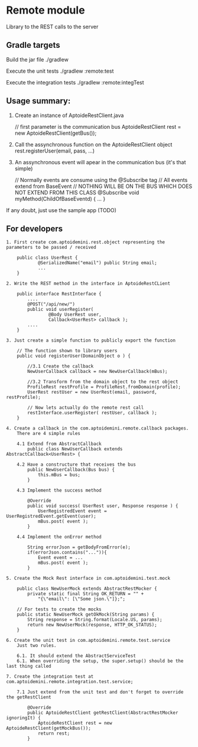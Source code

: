 Remote module
=============

Library to the REST calls to the server

## Gradle targets

Build the jar file
    ./gradlew

Execute the unit tests
    ./gradlew :remote:test

Execute the integration tests
    ./gradlew :remote:integTest

## Usage summary:

   1.  Create an instance of AptoideRestClient.java

        // first parameter is the communication bus
        AptoideRestClient rest = new AptoideRestClient(getBus());

   2. Call the assynchronous function on the AptoideRestClient object
        rest.registerUser(email, pass, ...)

   3. An assynchronous event will apear in the communication bus (it's that simple)

        // Normally events are consume using the @Subscribe tag
        // All events extend from BaseEvent
        // NOTHING WILL BE ON THE BUS WHICH DOES NOT EXTEND FROM THIS CLASS
        @Subscribe
        void myMethod(ChildOfBaseEventd) { ... }

If any doubt, just use the sample app (TODO)

## For developers

    1. First create com.aptoidemini.rest.object representing the parameters to be passed / received

        public class UserRest {
                @SerializedName("email") public String email;
                ...
        }

    2. Write the REST method in the interface in AptoideRestCLient

        public interface RestInterface {
            ....
            @POST("/api/new/")
            public void userRegister(
                    @Body UserRest user,
                    Callback<UserRest> callback );
            ....
        }

    3. Just create a simple function to publicly export the function

        // The function shown to library users
        public void registerUser(DomainObject o ) {

            //3.1 Create the callback
            NewUserCallback callback = new NewUserCallback(mBus);

            //3.2 Transform from the domain object to the rest object
            ProfileRest restProfile = ProfileRest.fromDomain(profile);
            UserRest restUser = new UserRest(email, password, restProfile);

            // Now lets actually do the remote rest call
            restInterface.userRegister( restUser, callback );
        }

    4. Create a callback in the com.aptoidemini.remote.callback packages.
        There are 4 simple rules

        4.1 Extend from AbstractCallback
            public class NewUserCallback extends AbstractCallback<UserRest> {

        4.2 Have a constructure that receives the bus
            public NewUserCallback(Bus bus) {
                this.mBus = bus;
            }

        4.3 Implement the success method

            @Override
            public void success( UserRest user, Response response ) {
                UserRegistredEvent event = UserRegistredEvent.getEvent(user);
                mBus.post( event );
            }

        4.4 Implement the onError method

            String errorJson = getBodyFromError(e);
            if(errorJson.contains("...")){
                Event event = ...
                mBus.post( event );
            }

    5. Create the Mock Rest interface in com.aptoidemini.test.mock

        public class NewUserMock extends AbstractRestMocker {
            private static final String OK_RETURN = "" +
                "{\"email\": [\"Some json.\"]};";

        // For tests to create the mocks
        public static NewUserMock getOkMock(String params) {
            String response = String.format(Locale.US, params);
            return new NewUserMock(response, HTTP_OK_STATUS);
        }

    6. Create the unit test in com.aptoidemini.remote.test.service
        Just two rules.

        6.1. It should extend the AbstractServiceTest
        6.1. When overriding the setup, the super.setup() should be the last thing called

    7. Create the integration test at com.aptoidemini.remote.integration.test.service;

        7.1 Just extend from the unit test and don't forget to override the getRestClient

            @Override
            public AptoideRestClient getRestClient(AbstractRestMocker ignoringIt) {
                AptoideRestClient rest = new AptoideRestClient(getMockBus());
                return rest;
            }
